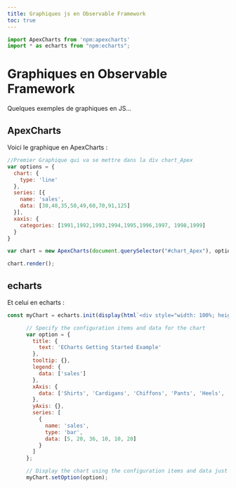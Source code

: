 ```yaml
---
title: Graphiques js en Observable Framework
toc: true
---
```


```js
import ApexCharts from 'npm:apexcharts'
import * as echarts from "npm:echarts";
```

# Graphiques en Observable Framework   

Quelques exemples de graphiques en JS...

## ApexCharts   

Voici le graphique en ApexCharts : 

```js
//Premier Graphique qui va se mettre dans la div chart_Apex
var options = {
  chart: {
    type: 'line'
  },
  series: [{
    name: 'sales',
    data: [30,40,35,50,49,60,70,91,125]
  }],
  xaxis: {
    categories: [1991,1992,1993,1994,1995,1996,1997, 1998,1999]
  }
}

var chart = new ApexCharts(document.querySelector("#chart_Apex"), options);

chart.render();
```
<div id="chart_Apex"></div>

## echarts   

Et celui en echarts : 

```js
const myChart = echarts.init(display(html`<div style="width: 100%; height:600px;"></div>`));

      // Specify the configuration items and data for the chart
      var option = {
        title: {
          text: 'ECharts Getting Started Example'
        },
        tooltip: {},
        legend: {
          data: ['sales']
        },
        xAxis: {
          data: ['Shirts', 'Cardigans', 'Chiffons', 'Pants', 'Heels', 'Socks']
        },
        yAxis: {},
        series: [
          {
            name: 'sales',
            type: 'bar',
            data: [5, 20, 36, 10, 10, 20]
          }
        ]
      };

      // Display the chart using the configuration items and data just specified.
      myChart.setOption(option);

```